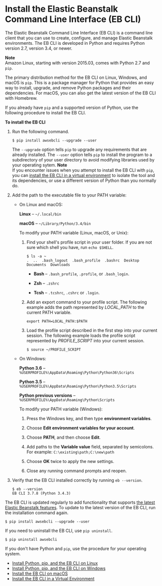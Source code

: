 # Install the Elastic Beanstalk Command Line Interface \(EB CLI\)<a name="eb-cli3-install"></a>

The Elastic Beanstalk Command Line Interface \(EB CLI\) is a command line client that you can use to create, configure, and manage Elastic Beanstalk environments\. The EB CLI is developed in Python and requires Python version 2\.7, version 3\.4, or newer\.

**Note**  
Amazon Linux, starting with version 2015\.03, comes with Python 2\.7 and `pip`\.

The primary distribution method for the EB CLI on Linux, Windows, and macOS is `pip`\. This is a package manager for Python that provides an easy way to install, upgrade, and remove Python packages and their dependencies\. For macOS, you can also get the latest version of the EB CLI with Homebrew\.

If you already have `pip` and a supported version of Python, use the following procedure to install the EB CLI\.

**To install the EB CLI**

1. Run the following command\.

   ```
   $ pip install awsebcli --upgrade --user
   ```

   The `--upgrade` option tells `pip` to upgrade any requirements that are already installed\. The `--user` option tells `pip` to install the program to a subdirectory of your user directory to avoid modifying libraries used by your operating sytem\.
**Note**  
If you encounter issues when you attempt to install the EB CLI with `pip`, you can [install the EB CLI in a virtual environment](eb-cli3-install-virtualenv.md) to isolate the tool and its dependencies, or use a different version of Python than you normally do\.

1. Add the path to the executable file to your PATH variable:

   + On Linux and macOS:

     **Linux** – `~/.local/bin`

     **macOS** – `~/Library/Python/3.4/bin`

     To modify your PATH variable \(Linux, macOS, or Unix\):

     1. Find your shell's profile script in your user folder\. If you are not sure which shell you have, run `echo $SHELL`\.

        ```
        $ ls -a ~
        .  ..  .bash_logout  .bash_profile  .bashrc  Desktop  Documents  Downloads
        ```

        + **Bash** – `.bash_profile`, `.profile`, or `.bash_login`\.

        + **Zsh** – `.zshrc`

        + **Tcsh** – `.tcshrc`, `.cshrc` or `.login`\.

     1. Add an export command to your profile script\. The following example adds the path represented by *LOCAL\_PATH* to the current PATH variable\.

        ```
        export PATH=LOCAL_PATH:$PATH
        ```

     1. Load the profile script described in the first step into your current session\. The following example loads the profile script represented by *PROFILE\_SCRIPT* into your current session\.

        ```
        $ source ~/PROFILE_SCRIPT
        ```

   + On Windows:

     **Python 3\.6** – `%USERPROFILE%\AppData\Roaming\Python\Python36\Scripts`

     **Python 3\.5** – `%USERPROFILE%\AppData\Roaming\Python\Python3.5\Scripts`

     **Python previous versions** – `%USERPROFILE%\AppData\Roaming\Python\Scripts`

     To modify your PATH variable \(Windows\):

     1. Press the Windows key, and then type **environment variables**\.

     1. Choose **Edit environment variables for your account**\.

     1. Choose **PATH**, and then choose **Edit**\.

     1. Add paths to the **Variable value** field, separated by semicolons\. For example: `C:\existing\path;C:\new\path`

     1. Choose **OK** twice to apply the new settings\.

     1. Close any running command prompts and reopen\.

1. Verify that the EB CLI installed correctly by running `eb --version`\.

   ```
   $ eb --version
   EB CLI 3.7.8 (Python 3.4.3)
   ```

The EB CLI is updated regularly to add functionality that supports [the latest Elastic Beanstalk features](https://aws.amazon.com/releasenotes/AWS-Elastic-Beanstalk)\. To update to the latest version of the EB CLI, run the installation command again\.

```
$ pip install awsebcli --upgrade --user
```

If you need to uninstall the EB CLI, use `pip uninstall`\.

```
$ pip uninstall awsebcli
```

If you don't have Python and `pip`, use the procedure for your operating system\.


+ [Install Python, pip, and the EB CLI on Linux](eb-cli3-install-linux.md)
+ [Install Python, pip, and the EB CLI on Windows](eb-cli3-install-windows.md)
+ [Install the EB CLI on macOS](eb-cli3-install-osx.md)
+ [Install the EB CLI in a Virtual Environment](eb-cli3-install-virtualenv.md)